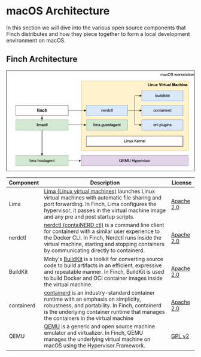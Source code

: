 # macOS Architecture

In this section we will dive into the various open source components that Finch
distributes and how they piece together to form a local development environment
on macOS.

## Finch Architecture

   ![Finch Architecture](/assets/finch_macos_qemu_architecture.png "Finch Architecture")

| Component  | Description                                                                                                                                                                                                                                                                              | License                                                                  |
| ---------- | ---------------------------------------------------------------------------------------------------------------------------------------------------------------------------------------------------------------------------------------------------------------------------------------- | ------------------------------------------------------------------------ |
| Lima       | [Lima (Linux virtual machines)](https://github.com/lima-vm/lima) launches Linux virtual machines with automatic file sharing and port forwarding. In Finch, Lima configures the hypervisor, it passes in the virtual machine image and any pre and post startup scripts.                 | [Apache 2.0](https://github.com/lima-vm/lima/blob/master/LICENSE)        |
| nerdctl    | [nerdctl (contaiNERD ctl)](https://github.com/containerd/nerdctl) is a command line client for containerd with a similar user experience to the Docker CLI. In Finch, Nerdctl runs inside the virtual machine, starting and stopping containers by communicating directly to containerd. | [Apache 2.0](https://github.com/containerd/nerdctl/blob/main/LICENSE)    |
| BuildKit   | Moby's [BuildKit](https://github.com/moby/buildkit) is a toolkit for converting source code to build artifacts in an efficient, expressive and repeatable manner. In Finch, BuildKit is used to build Docker and OCI container images inside the virtual machine.                        | [Apache 2.0](https://github.com/moby/buildkit/blob/master/LICENSE)       |
| containerd | [containerd](https://github.com/containerd/containerd) is an industry-standard container runtime with an emphasis on simplicity, robustness, and portability. In Finch, containerd is the underlying container runtime that manages the containers in the virtual machine                | [Apache 2.0](https://github.com/containerd/containerd/blob/main/LICENSE) |
| QEMU       | [QEMU](https://www.qemu.org/) is a generic and open source machine emulator and virtualizer. In Finch, QEMU manages the underlying virtual machine on macOS using the Hypervisor.Framework.                                                                                              | [GPL v2](https://gitlab.com/qemu-project/qemu/-/blob/master/LICENSE)     |


